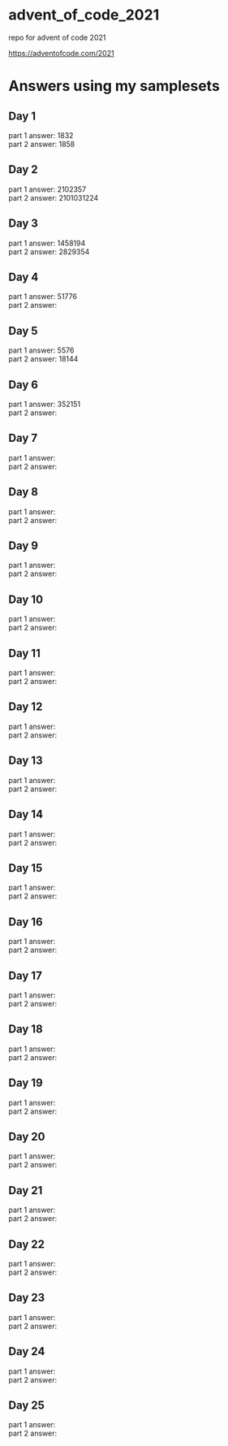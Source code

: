 # advent_of_code_2021
repo for advent of code 2021


<https://adventofcode.com/2021>

# Answers using my samplesets
## Day 1
part 1 answer: 1832 \
part 2 answer: 1858
## Day 2
part 1 answer: 2102357 \
part 2 answer: 2101031224
## Day 3
part 1 answer: 1458194 \
part 2 answer: 2829354

## Day 4
part 1 answer: 51776 \
part 2 answer: 

## Day 5
part 1 answer: 5576 \
part 2 answer: 18144

## Day 6
part 1 answer: 352151 \
part 2 answer: 

## Day 7
part 1 answer:  \
part 2 answer: 

## Day 8
part 1 answer:  \
part 2 answer: 

## Day 9
part 1 answer:  \
part 2 answer: 

## Day 10
part 1 answer:  \
part 2 answer: 

## Day 11
part 1 answer:  \
part 2 answer: 

## Day 12
part 1 answer:  \
part 2 answer: 

## Day 13
part 1 answer:  \
part 2 answer: 

## Day 14
part 1 answer:  \
part 2 answer: 

## Day 15
part 1 answer:  \
part 2 answer: 

## Day 16
part 1 answer:  \
part 2 answer: 

## Day 17
part 1 answer:  \
part 2 answer: 

## Day 18
part 1 answer:  \
part 2 answer: 

## Day 19
part 1 answer:  \
part 2 answer: 

## Day 20
part 1 answer:  \
part 2 answer: 

## Day 21
part 1 answer:  \
part 2 answer: 

## Day 22
part 1 answer:  \
part 2 answer: 

## Day 23
part 1 answer:  \
part 2 answer: 

## Day 24
part 1 answer:  \
part 2 answer: 

## Day 25
part 1 answer:  \
part 2 answer: 